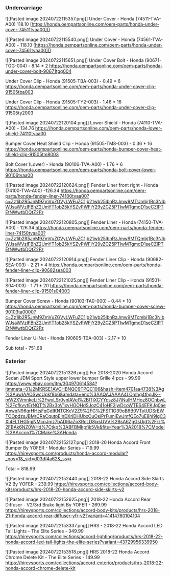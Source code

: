### Undercarriage
![[Pasted image 20240722115357.png]]
Under Cover - Honda (74511-TVA-A00) 118.10
[https://honda.oempartsonline.com/oem-parts/honda-under-cover-74511tvaa00]() 

![[Pasted image 20240722115540.png]]
 Under Cover - Honda (74561-TVA-A00) - 118.10
 [https://honda.oempartsonline.com/oem-parts/honda-under-cover-74561tvaa00]()

![[Pasted image 20240722115651.png]]
 Under Cover Bolt - Honda (90671-TGG-004) - 8.14 * 2
 https://honda.oempartsonline.com/oem-parts/honda-under-cover-bolt-90671tgg004

  Under Cover Clip - Honda (91505-TBA-003) - 0.49 * 6
  https://honda.oempartsonline.com/oem-parts/honda-under-cover-clip-91505tba003

 Under Cover Clip - Honda (91505-TY2-003) - 1.46 * 16
 https://honda.oempartsonline.com/oem-parts/honda-under-cover-clip-91505ty2003

![[Pasted image 20240722120104.png]]
 Lower Shield - Honda (74110-TVA-A00) - 134.76
 https://honda.oempartsonline.com/oem-parts/honda-lower-shield-74110tvaa00

 Bumper Cover Heat Shield Clip - Honda (91505-TM8-003) - 0.36 * 16
 https://honda.oempartsonline.com/oem-parts/honda-bumper-cover-heat-shield-clip-91505tm8003

 Bolt Cover (Lower) - Honda (90106-TVA-A00) - 1.76 * 6
 https://honda.oempartsonline.com/oem-parts/honda-bolt-cover-lower-90106tvaa00

![[Pasted image 20240722120624.png]]
 Fender Liner front right - Honda (74100-TVA-A00) -126.34 
 https://honda.oempartsonline.com/oem-parts/honda-fender-liner-74100tvaa00?c=Zz1ib2R5JnM9ZmVuZGVyLWFuZC1jb21wb25lbnRzJmw9MTUmbj1Bc3NlbWJsaWVzIFBhZ2UmYT1ob25kYSZvPWFjY29yZCZ5PTIwMTgmdD1seCZlPTEtNWwtbDQtZ2Fz

![[Pasted image 20240722120805.png]]
 Fender Liner - Honda (74150-TVA-A00) - 126.34
 https://honda.oempartsonline.com/oem-parts/honda-fender-liner-74150tvaa00?c=Zz1ib2R5JnM9ZmVuZGVyLWFuZC1jb21wb25lbnRzJmw9MTQmbj1Bc3NlbWJsaWVzIFBhZ2UmYT1ob25kYSZvPWFjY29yZCZ5PTIwMTgmdD1seCZlPTEtNWwtbDQtZ2Fz

![[Pasted image 20240722120914.png]]
 Fender Liner Clip - Honda (90682-SEA-003) - 2.21 * 4
 https://honda.oempartsonline.com/oem-parts/honda-fender-liner-clip-90682sea003

![[Pasted image 20240722121025.png]]
 Fender Liner Clip - Honda (91501-S04-003) - 1.71 * 20
 https://honda.oempartsonline.com/oem-parts/honda-fender-liner-clip-91501s04003

 Bumper Cover Screw - Honda (90103-TA0-000) - 0.44 * 10
 https://honda.oempartsonline.com/oem-parts/honda-bumper-cover-screw-90103ta0000?c=Zz1ib2R5JnM9ZmVuZGVyLWFuZC1jb21wb25lbnRzJmw9MTcmbj1Bc3NlbWJsaWVzIFBhZ2UmYT1ob25kYSZvPWFjY29yZCZ5PTIwMTgmdD1seCZlPTEtNWwtbDQtZ2Fz 

 Fender Liner U-Nut - Honda (90605-T0A-003) - 2.17 * 10

Sub total - 751.68

### Exterior

![[Pasted image 20240722151326.png]]
For 2018-2020 Honda Accord Sedan JDM Sport Style upper lower bumper Grille 4 pcs - 99.99
https://www.ebay.com/itm/304970614584?itmmeta=01J2MKRSE1AVCHBNQC9TPQC106&hash=item4701aa4738%3Ag%3AuwIAAOSwcUpkf8b6&amdata=enc%3AAQAJAAAA4LOmhg4thgJK--mW2XVmnkeLi%2FwxLSr0vnlAVeI%2BlTjXCYYcsz8J7iNulHMHoz8OChbwL%2FcfkvvtErNQT%2Bx3oV1xvHGOHdSJozC41oHF2jwDcoWTES4EFKJg0aeApwqN96qrHHtsFqGdIKNTCKcV2Z9%2FG%2FST1O39oB6B0VTytUDSrEWTOOpdzsJBMrCRaCqutpEinDXrjDHUbxOuOsjPrFumlEwJmfQEo7uE8hi9lgC3Xl4ELTHG5gjNMcpJmz7bADI6aZoXRcLD8jxsUVV%2BsA6ZgGsUjd%2Frz%2FBAk6NZ0WHd%7Ctkp%3ABFBMkpfjk5Vk&fits=Year%3A2018%7CModel%3AAccord%7CMake%3AHonda

![[Pasted image 20240722152127.png]]
 2018-20 Honda Accord Front Bumper By YOFER - Modular Series - 719.99
 https://hirevsports.com/products/honda-accord-modular?_pos=1&_sid=d03df4a62&_ss=r

Total = 818.99

![[Pasted image 20240722152440.png]]
 2018-22 Honda Accord Side Skirts V2 By YOFER - 239.99
 https://hirevsports.com/collections/accord-body-kits/products/hrs-2018-20-honda-accord-side-skirts-v2

![[Pasted image 20240722152625.png]]
 2018-22 Honda Accord Rear Diffuser - V2/3rd Brake light By YOFER - 269.99
https://hirevsports.com/collections/accord-body-kits/products/hrs-2018-21-honda-accord-rear-diffuser-yfr-v2?variant=41414760104104

![[Pasted image 20240722153337.png]]
 HRS - 2018-22 Honda Accord LED Tail Lights - The Elite Series - 349.99
 https://hirevsports.com/collections/accord-lighting/products/hrs-2018-22-honda-accord-led-tail-lights-the-elite-series?variant=43729956339950


![[Pasted image 20240722153518.png]] HRS 2018-22 Honda Accord Chrome Delete Kit - The Elite Series - 149.99
https://hirevsports.com/collections/accord-exterior/products/hrs-2018-22-honda-accord-chrome-delete-kit
